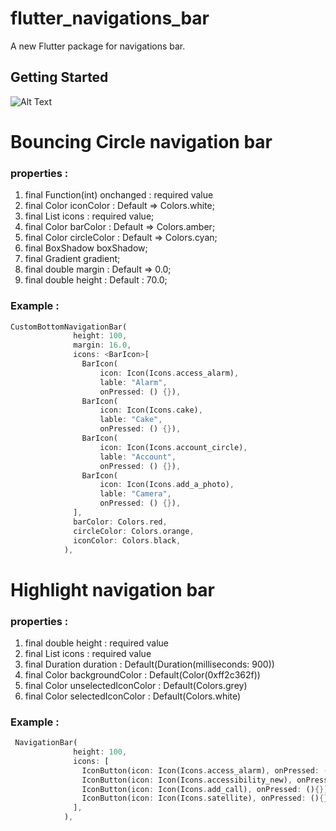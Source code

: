 # flutter_navigations_bar

A new Flutter package for navigations bar.

## Getting Started

![Alt Text](https://media.giphy.com/media/VJYUtvzOarmG1BjcRW/giphy.gif)





# Bouncing Circle navigation bar

### properties : 

1.  final Function(int) onchanged : required value
2.  final Color iconColor : Default => Colors.white;
3.  final List<BottomNavigationBarItem> icons : required value;
4.  final Color barColor : Default => Colors.amber;
5.  final Color circleColor : Default => Colors.cyan;
6.  final BoxShadow boxShadow;
7.  final Gradient gradient;
8.  final double margin : Default => 0.0;
9.  final double height : Default : 70.0;

### Example : 

```dart
CustomBottomNavigationBar(
              height: 100,
              margin: 16.0,
              icons: <BarIcon>[
                BarIcon(
                    icon: Icon(Icons.access_alarm),
                    lable: "Alarm",
                    onPressed: () {}),
                BarIcon(
                    icon: Icon(Icons.cake), 
                    lable: "Cake", 
                    onPressed: () {}),
                BarIcon(
                    icon: Icon(Icons.account_circle),
                    lable: "Account",
                    onPressed: () {}),
                BarIcon(
                    icon: Icon(Icons.add_a_photo),
                    lable: "Camera",
                    onPressed: () {}),
              ],
              barColor: Colors.red,
              circleColor: Colors.orange,
              iconColor: Colors.black,
            ),
```

# Highlight navigation bar 

### properties : 

1. final double height : required value
2.  final List<IconButton> icons : required value
3.  final Duration duration : Default(Duration(milliseconds: 900))
4.  final Color backgroundColor : Default(Color(0xff2c362f))
5.  final Color unselectedIconColor : Default(Colors.grey)
6.  final Color selectedIconColor : Default(Colors.white)

### Example : 

```dart
 NavigationBar(
              height: 100,
              icons: [
                IconButton(icon: Icon(Icons.access_alarm), onPressed: (){}),
                IconButton(icon: Icon(Icons.accessibility_new), onPressed: (){}),
                IconButton(icon: Icon(Icons.add_call), onPressed: (){}),
                IconButton(icon: Icon(Icons.satellite), onPressed: (){}),
              ],
            ),
```